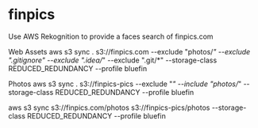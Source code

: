 # finpics
Use AWS Rekognition to provide a faces search of finpics.com

Web Assets
aws s3 sync . s3://finpics.com --exclude "photos/*" --exclude ".gitignore" --exclude ".idea/*" --exclude ".git/*" --storage-class REDUCED_REDUNDANCY --profile bluefin

Photos
aws s3 sync . s3://finpics-pics --exclude "*" --include "photos/*" --storage-class REDUCED_REDUNDANCY --profile bluefin

aws s3 sync s3://finpics.com/photos s3://finpics-pics/photos --storage-class REDUCED_REDUNDANCY --profile bluefin

